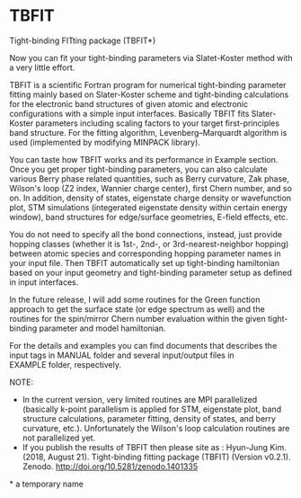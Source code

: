 # TBFIT
Tight-binding FITting package (TBFIT*)

Now you can fit your tight-binding parameters via Slatet-Koster method with a very little effort.

TBFIT is a scientific Fortran program for numerical tight-binding parameter fitting mainly based on Slater-Koster scheme and tight-binding calculations for the electronic band structures of given atomic and electronic configurations with a simple input interfaces. Basically TBFIT fits Slater-Koster parameters including scaling factors to your target first-principles band structure. For the fitting algorithm, Levenberg–Marquardt algorithm is used (implemented by modifying MINPACK library).

You can taste how TBFIT works and its performance in Example section. Once you get proper tight-binding parameters, you can also calculate various Berry phase related quantities, such as Berry curvature, Zak phase, Wilson's loop (Z2 index, Wannier charge center), first Chern number, and so on. In addition, density of states, eigenstate charge density or wavefunction plot, STM simulations (integerated eigenstate density within certain energy window), band structures for edge/surface geometries, E-field effects, etc.

You do not need to specify all the bond connections, instead, just provide hopping classes (whether it is 1st-, 2nd-, or 3rd-nearest-neighbor hopping) between atomic species and corresponding hopping parameter names in your input file. Then TBFIT automatically set up tight-binding hamiltonian based on your input geometry and tight-binding parameter setup as defined in input interfaces.

In the future release, I will add some routines for the Green function approach to get the surface state (or edge spectrum as well) and the routines for the spin/mirror Chern number evaluation within the given tight-binding parameter and model hamiltonian.

For the details and examples you can find documents that describes the input tags in MANUAL folder and several input/output files in EXAMPLE folder, respectively.

NOTE: 
* In the current version, very limited routines are MPI parallelized (basically k-point parallelism is applied for STM, eigenstate plot, band structure calculations, parameter fitting, density of states, and berry curvature, etc.). Unfortunately the Wilson's loop calculation routines are not parallelized yet.
* If you publish the results of TBFIT then please site as : 
  Hyun-Jung Kim. (2018, August 21). Tight-binding fitting package (TBFIT) (Version v0.2.1). Zenodo. http://doi.org/10.5281/zenodo.1401335

\* a temporary name
